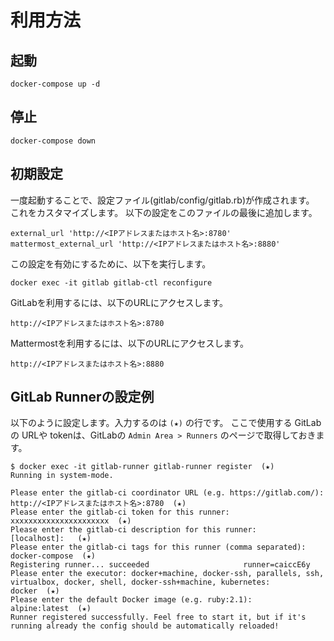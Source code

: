 利用方法
====

起動
----

```
docker-compose up -d
```

停止
----

```
docker-compose down
```

初期設定
----

一度起動することで、設定ファイル(gitlab/config/gitlab.rb)が作成されます。
これをカスタマイズします。
以下の設定をこのファイルの最後に追加します。

```
external_url 'http://<IPアドレスまたはホスト名>:8780'
mattermost_external_url 'http://<IPアドレスまたはホスト名>:8880'
```

この設定を有効にするために、以下を実行します。

```
docker exec -it gitlab gitlab-ctl reconfigure
```

GitLabを利用するには、以下のURLにアクセスします。

`http://<IPアドレスまたはホスト名>:8780`

Mattermostを利用するには、以下のURLにアクセスします。

`http://<IPアドレスまたはホスト名>:8880`

GitLab Runnerの設定例
----

以下のように設定します。入力するのは `(★)` の行です。
ここで使用する GitLabの URLや tokenは、GitLabの `Admin Area > Runners` のページで取得しておきます。

```
$ docker exec -it gitlab-runner gitlab-runner register  (★)
Running in system-mode.

Please enter the gitlab-ci coordinator URL (e.g. https://gitlab.com/):
http://<IPアドレスまたはホスト名>:8780  (★)
Please enter the gitlab-ci token for this runner:
xxxxxxxxxxxxxxxxxxxxxx  (★)
Please enter the gitlab-ci description for this runner:
[localhost]:   (★)
Please enter the gitlab-ci tags for this runner (comma separated):
docker-compose  (★)
Registering runner... succeeded                     runner=caiccE6y
Please enter the executor: docker+machine, docker-ssh, parallels, ssh, virtualbox, docker, shell, docker-ssh+machine, kubernetes:
docker  (★)
Please enter the default Docker image (e.g. ruby:2.1):
alpine:latest  (★)
Runner registered successfully. Feel free to start it, but if it's running already the config should be automatically reloaded! 
```

